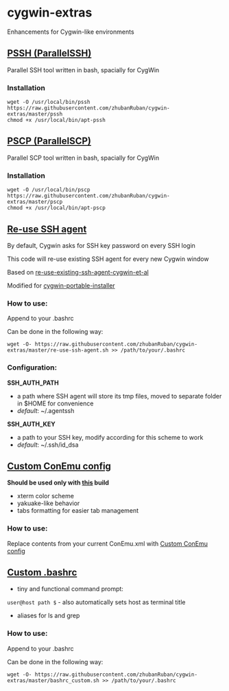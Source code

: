 # cygwin-extras
Enhancements for Cygwin-like environments

## [PSSH (ParallelSSH)](https://github.com/zhubanRuban/cygwin-extras/blob/master/pssh)

Parallel SSH tool written in bash, spacially for CygWin

### Installation
```
wget -O /usr/local/bin/pssh https://raw.githubusercontent.com/zhubanRuban/cygwin-extras/master/pssh
chmod +x /usr/local/bin/apt-pssh
```

## [PSCP (ParallelSCP)](https://github.com/zhubanRuban/cygwin-extras/blob/master/pscp)

Parallel SCP tool written in bash, spacially for CygWin

### Installation
```
wget -O /usr/local/bin/pscp https://raw.githubusercontent.com/zhubanRuban/cygwin-extras/master/pscp
chmod +x /usr/local/bin/apt-pscp
```

## [Re-use SSH agent](https://github.com/zhubanRuban/cygwin-extras/blob/master/re-use-ssh-agent.sh)

By default, Cygwin asks for SSH key password on every SSH login

This code will re-use existing SSH agent for every new Cygwin window

Based on [re-use-existing-ssh-agent-cygwin-et-al](http://www.electricmonk.nl/log/2012/04/24/re-use-existing-ssh-agent-cygwin-et-al/)

Modified for [cygwin-portable-installer](https://github.com/vegardit/cygwin-portable-installer)

### How to use:

Append to your .bashrc

Can be done in the following way:
```
wget -O- https://raw.githubusercontent.com/zhubanRuban/cygwin-extras/master/re-use-ssh-agent.sh >> /path/to/your/.bashrc
```

### Configuration:

**SSH_AUTH_PATH**
- a path where SSH agent will store its tmp files, moved to separate folder in $HOME for convenience
- *default*: ~/.agentssh

**SSH_AUTH_KEY**
- a path to your SSH key, modify according for this scheme to work
- *default*: ~/.ssh/id_dsa

## [Custom ConEmu config](https://github.com/zhubanRuban/cygwin-extras/blob/master/ConEmu.xml)

**Should be used only with [this](https://github.com/vegardit/cygwin-portable-installer) build**

- xterm color scheme
- yakuake-like behavior
- tabs formatting for easier tab management

### How to use:

Replace contents from your current ConEmu.xml with [Custom ConEmu config](https://github.com/zhubanRuban/cygwin-extras/blob/master/ConEmu.xml)

## [Custom .bashrc](https://github.com/zhubanRuban/cygwin-extras/blob/master/bashrc_custom.sh)

- tiny and functional command prompt:

`user@host path $` - also automatically sets host as terminal title

- aliases for ls and grep

### How to use:

Append to your .bashrc

Can be done in the following way:
```
wget -O- https://raw.githubusercontent.com/zhubanRuban/cygwin-extras/master/bashrc_custom.sh >> /path/to/your/.bashrc
```
